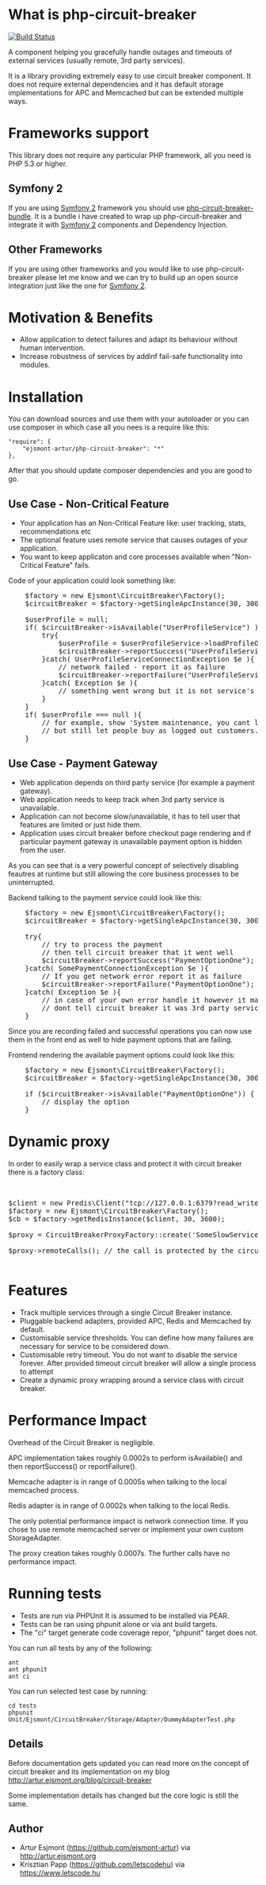 # What is php-circuit-breaker

[![Build Status](https://travis-ci.org/letscodehu/php-circuit-breaker.svg?branch=master)](https://travis-ci.org/letscodehu/php-circuit-breaker)

A component helping you gracefully handle outages and timeouts of external services (usually remote, 3rd party services).

It is a library providing extremely easy to use circuit breaker component. It does not require external dependencies and it has default storage
implementations for APC and Memcached but can be extended multiple ways.

# Frameworks support

This library does not require any particular PHP framework, all you need is PHP 5.3 or higher.

## Symfony 2

If you are using [Symfony 2](https://github.com/symfony/symfony) framework you should use 
[php-circuit-breaker-bundle](https://github.com/ejsmont-artur/php-circuit-breaker-bundle). It is a bundle i have 
created to wrap up php-circuit-breaker and integrate it with [Symfony 2](https://github.com/symfony/symfony) components and Dependency Injection.

## Other Frameworks

If you are using other frameworks and you would like to use php-circuit-breaker please let me know and we can try to 
build up an open source integration just like the one for [Symfony 2](https://github.com/symfony/symfony).

# Motivation & Benefits

* Allow application to detect failures and adapt its behaviour without human intervention.
* Increase robustness of services by addinf fail-safe functionality into modules.

# Installation

You can download sources and use them with your autoloader or you can use composer in which case all you nees is a require like this:

    "require": {
        "ejsmont-artur/php-circuit-breaker": "*"
    },

After that you should update composer dependencies and you are good to go.

## Use Case - Non-Critical Feature

* Your application has an Non-Critical Feature like: user tracking, stats, recommendations etc
* The optional feature uses remote service that causes outages of your application.
* You want to keep applicaton and core processes available when "Non-Critical Feature" fails.

Code of your application could look something like:
<pre>
    $factory = new Ejsmont\CircuitBreaker\Factory();
    $circuitBreaker = $factory->getSingleApcInstance(30, 300);

    $userProfile = null;
    if( $circuitBreaker->isAvailable("UserProfileService") ){
        try{
            $userProfile = $userProfileService->loadProfileOrWhatever();
            $circuitBreaker->reportSuccess("UserProfileService");
        }catch( UserProfileServiceConnectionException $e ){
            // network failed - report it as failure
            $circuitBreaker->reportFailure("UserProfileService");
        }catch( Exception $e ){
            // something went wrong but it is not service's fault, dont report as failure
        }
    }
    if( $userProfile === null ){
        // for example, show 'System maintenance, you cant login now.' message
        // but still let people buy as logged out customers.
    }
</pre>

## Use Case - Payment Gateway

* Web application depends on third party service (for example a payment gateway).
* Web application needs to keep track when 3rd party service is unavailable.
* Application can not become slow/unavailable, it has to tell user that features are limited or just hide them.
* Application uses circuit breaker before checkout page rendering and if particular payment gateway is unavailable 
payment option is hidden from the user.

As you can see that is a very powerful concept of selectively disabling feautres at runtime but still allowing the
core business processes to be uninterrupted.

Backend talking to the payment service could look like this:
<pre>
    $factory = new Ejsmont\CircuitBreaker\Factory();
    $circuitBreaker = $factory->getSingleApcInstance(30, 300);

    try{
        // try to process the payment
        // then tell circuit breaker that it went well
        $circuitBreaker->reportSuccess("PaymentOptionOne");
    }catch( SomePaymentConnectionException $e ){
        // If you get network error report it as failure
        $circuitBreaker->reportFailure("PaymentOptionOne");
    }catch( Exception $e ){
        // in case of your own error handle it however it makes sense but
        // dont tell circuit breaker it was 3rd party service failure
    }
</pre>

Since you are recording failed and successful operations you can now use them in the front end as well 
to hide payment options that are failing.

Frontend rendering the available payment options could look like this:
<pre>
    $factory = new Ejsmont\CircuitBreaker\Factory();
    $circuitBreaker = $factory->getSingleApcInstance(30, 300);

    if ($circuitBreaker->isAvailable("PaymentOptionOne")) {
        // display the option
    }
</pre>

# Dynamic proxy

In order to easily wrap a service class and protect it with circuit breaker there is a factory class:

<pre>


$client = new Predis\Client("tcp://127.0.0.1:6379?read_write_timeout=0");
$factory = new Ejsmont\CircuitBreaker\Factory();
$cb = $factory->getRedisInstance($client, 30, 3600);

$proxy = CircuitBreakerProxyFactory::create('SomeSlowService', $circuitBreaker, ["constructor", "arguments"]);

$proxy->remoteCalls(); // the call is protected by the circuit breaker

</pre>

# Features

* Track multiple services through a single Circuit Breaker instance.
* Pluggable backend adapters, provided APC, Redis and Memcached by default.
* Customisable service thresholds. You can define how many failures are necessary for service to be considered down.
* Customisable retry timeout. You do not want to disable the service forever. After provided timeout 
circuit breaker will allow a single process to attempt 
* Create a dynamic proxy wrapping around a service class with circuit breaker.


# Performance Impact

Overhead of the Circuit Breaker is negligible. 

APC implementation takes roughly 0.0002s to perform isAvailable() and then reportSuccess() or reportFailure().

Memcache adapter is in range of 0.0005s when talking to the local memcached process. 

Redis adapter is in range of 0.0002s when talking to the local Redis.

The only potential performance impact is network connection time. If you chose to use remote memcached server or
implement your own custom StorageAdapter.

The proxy creation takes roughly 0.0007s. The further calls have no performance impact.


# Running tests

* Tests are run via PHPUnit It is assumed to be installed via PEAR.
* Tests can be ran using phpunit alone or via ant build targets.
* The "ci" target generate code coverage repor, "phpunit" target does not.

You can run all tests by any of the following:

    ant
    ant phpunit
    ant ci

You can run selected test case by running:

    cd tests
    phpunit Unit/Ejsmont/CircuitBreaker/Storage/Adapter/DummyAdapterTest.php

## Details

Before documentation gets updated you can read more on the concept of circuit breaker and
its implementation on my blog http://artur.ejsmont.org/blog/circuit-breaker

Some implementation details has changed but the core logic is still the same.

## Author

* Artur Esjmont (https://github.com/ejsmont-artur) via http://artur.ejsmont.org
* Krisztian Papp (https://github.com/letscodehu) via https://www.letscode.hu
